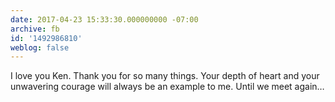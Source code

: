 ```yaml
---
date: 2017-04-23 15:33:30.000000000 -07:00
archive: fb
id: '1492986810'
weblog: false
---
```


I love you Ken. Thank you for  so many things. Your depth of heart and your unwavering courage will always be an example to me. Until we meet again…
